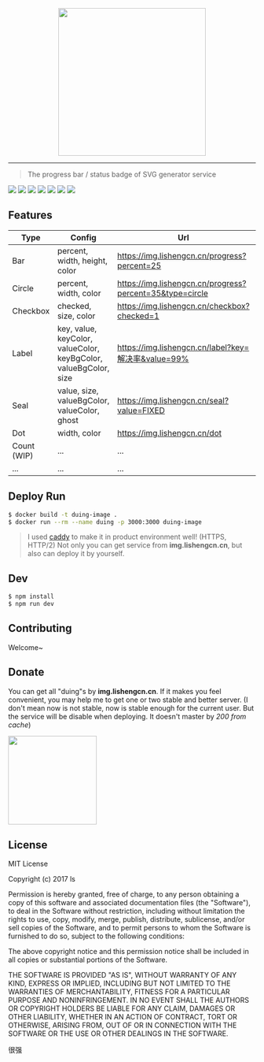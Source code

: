 <div align="center">
  <img src="https://github.com/lishengzxc/duing/blob/master/logo.jpg?raw=true" width="300">
</div>

---

> The progress bar / status badge of SVG generator service

![](https://img.shields.io/npm/v/duing.svg)
![](https://travis-ci.org/lishengzxc/duing.svg?branch=master)
![](https://codecov.io/gh/lishengzxc/duing/branch/master/graph/badge.svg)
![](https://david-dm.org/lishengzxc/duing/dev-status.svg)
![](https://david-dm.org/lishengzxc/duing.svg)
![](https://img.shields.io/badge/PRs-welcome-ff69b4.svg)
![](https://img.shields.io/badge/license-MIT-blue.svg)

## Features
| Type | Config | Url | Preview |
| ------------- | ------------- | ----- | ----- |
| Bar | percent, width, height, color | https://img.lishengcn.cn/progress?percent=25 | ![](https://img.lishengcn.cn/progress?percent=25) ![](https://img.lishengcn.cn/progress?percent=40&color=2196f3) |
| Circle | percent, width, color | https://img.lishengcn.cn/progress?percent=35&type=circle | ![](https://img.lishengcn.cn/progress?percent=35&type=circle) ![](https://img.lishengcn.cn/progress?percent=40&color=2196f3&type=circle) |
| Checkbox | checked, size, color | https://img.lishengcn.cn/checkbox?checked=1 | ![](https://img.lishengcn.cn/checkbox?checked=1) ![](https://img.lishengcn.cn/checkbox?checked=1&color=EA6F5A) ![](https://img.lishengcn.cn/checkbox?color=FFBE00) |
| Label | key, value, keyColor, valueColor, keyBgColor, valueBgColor, size | https://img.lishengcn.cn/label?key=解决率&value=99% | ![](https://img.lishengcn.cn/label?key=解决率&value=99%) ![](https://img.lishengcn.cn/label?key=PV&value=12400&keyBgColor=FFBE00) |
| Seal | value, size, valueBgColor, valueColor, ghost | https://img.lishengcn.cn/seal?value=FIXED | ![](https://img.lishengcn.cn/seal?value=FIXED) ![](https://img.lishengcn.cn/seal?value=BUG&valueBgColor=EA6F5A) |
| Dot | width, color | https://img.lishengcn.cn/dot | ![](https://img.lishengcn.cn/dot) ![](https://img.lishengcn.cn/dot?color=EA6F5A) ![](https://img.lishengcn.cn/dot?color=FFBE00) |
| Count (WIP) | ... | ... | ... |
| ... | ... | ... | ... |

## Deploy Run
```bash
$ docker build -t duing-image .
$ docker run --rm --name duing -p 3000:3000 duing-image
```
> I used [caddy](https://github.com/mholt/caddy) to make it in product environment well! (HTTPS, HTTP/2) Not only you can get service from **img.lishengcn.cn**, but also can deploy it by yourself.

## Dev
```bash
$ npm install
$ npm run dev
```

## Contributing
Welcome~

## Donate
You can get all "duing"s by **img.lishengcn.cn**. If it makes you feel convenient, you may help me to get one or two stable and better server. (I don't mean now is not stable, now is stable enough for the current user. But the service will be disable when deploying. It doesn't master by *200 from cache*)

<img src="https://github.com/lishengzxc/duing/blob/master/qrcode.jpg?raw=true" width="180">

## License
MIT License

Copyright (c) 2017 ls

Permission is hereby granted, free of charge, to any person obtaining a copy
of this software and associated documentation files (the "Software"), to deal
in the Software without restriction, including without limitation the rights
to use, copy, modify, merge, publish, distribute, sublicense, and/or sell
copies of the Software, and to permit persons to whom the Software is
furnished to do so, subject to the following conditions:

The above copyright notice and this permission notice shall be included in all
copies or substantial portions of the Software.

THE SOFTWARE IS PROVIDED "AS IS", WITHOUT WARRANTY OF ANY KIND, EXPRESS OR
IMPLIED, INCLUDING BUT NOT LIMITED TO THE WARRANTIES OF MERCHANTABILITY,
FITNESS FOR A PARTICULAR PURPOSE AND NONINFRINGEMENT. IN NO EVENT SHALL THE
AUTHORS OR COPYRIGHT HOLDERS BE LIABLE FOR ANY CLAIM, DAMAGES OR OTHER
LIABILITY, WHETHER IN AN ACTION OF CONTRACT, TORT OR OTHERWISE, ARISING FROM,
OUT OF OR IN CONNECTION WITH THE SOFTWARE OR THE USE OR OTHER DEALINGS IN THE
SOFTWARE.

很强
